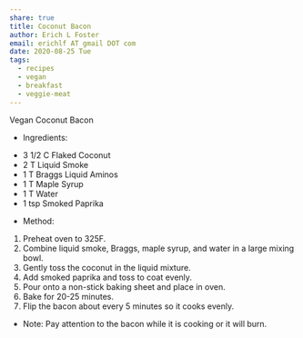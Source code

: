 ```yaml
---
share: true
title: Coconut Bacon
author: Erich L Foster
email: erichlf AT gmail DOT com
date: 2020-08-25 Tue
tags:
  - recipes
  - vegan
  - breakfast
  - veggie-meat
---
```

Vegan Coconut Bacon
* Ingredients:
- 3 1/2 C Flaked Coconut
- 2 T Liquid Smoke
- 1 T Braggs Liquid Aminos
- 1 T Maple Syrup
- 1 T Water
- 1 tsp Smoked Paprika

* Method:
1. Preheat oven to 325F.
2. Combine liquid smoke, Braggs, maple syrup, and water in a large mixing bowl.
3. Gently toss the coconut in the liquid mixture.
4. Add smoked paprika and toss to coat evenly.
5. Pour onto a non-stick baking sheet and place in oven.
6. Bake for 20-25 minutes.
7. Flip the bacon about every 5 minutes so it cooks evenly.

* Note:
Pay attention to the bacon while it is cooking or it will burn.
